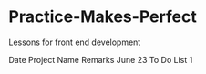 # Practice-Makes-Perfect
Lessons for front end development

Date                    Project Name                  Remarks
June 23                  To Do List 1
